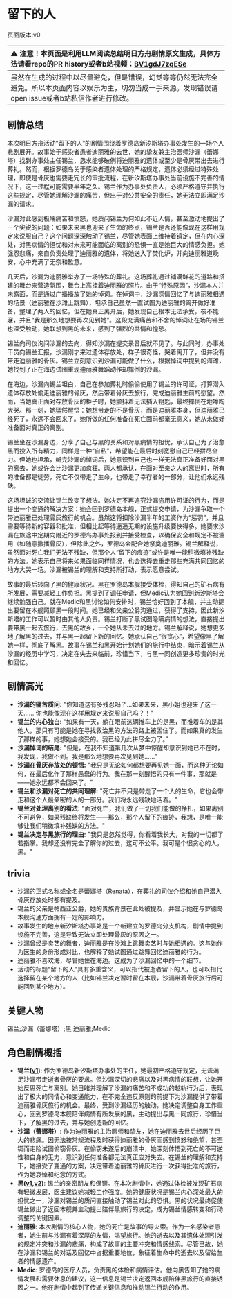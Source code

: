 # 留下的人
页面版本:v0
 

| :warning: 注意！本页面是利用LLM阅读总结明日方舟剧情原文生成，具体方法请看repo的PR history或者b站视频：[BV1gdJ7zqESe](https://www.bilibili.com/video/BV1gdJ7zqESe/)         |
|:----------------------------|
| 虽然在生成的过程中以尽量避免，但是错误，幻觉等等仍然无法完全避免。所以本页面内容以娱乐为主，切勿当成一手来源。发现错误请open issue或者b站私信作者进行修改。|



## 剧情总结
本次明日方舟活动“留下的人”的剧情围绕着罗德岛新汐斯塔办事处发生的一场个人悲剧展开。故事始于感染者患者迪丽雅的去世，她的挚友兼主治医师沙漏（蕾娜塔）找到办事处主任锡兰，恳求能够破例将迪丽雅的遗体或至少是骨灰带出去进行葬礼。然而，根据罗德岛关于感染者遗体处理的严格规定，遗体必须经过特殊处理，即使是骨灰也需要走冗长的审批流程，在新汐斯塔办事处当前设施不完善的情况下，这一过程可能需要半年之久。锡兰作为办事处负责人，必须严格遵守并执行这些规定，尽管她理解沙漏的痛苦，但出于对公共安全的责任，她无法立即满足沙漏的请求。

沙漏对此感到极端痛苦和愤怒，她质问锡兰为何如此不近人情，甚至激动地提出了一个尖锐的问题：如果未来黑也迎来了生命的终点，锡兰是否还能像现在这样用规定来说服自己？这个问题深深触动了锡兰，尽管她表面上维持着镇定，但在内心深处，对黑病情的担忧和对未来可能面临的离别的恐惧一直是她巨大的情感负担。她强忍悲痛，亲自负责处理了迪丽雅的遗体，将她送入了焚化炉，并向迪丽雅道晚安，心中充满了无奈和歉意。

几天后，沙漏为迪丽雅举办了一场特殊的葬礼。这场葬礼通过铺满鲜花的道路和搭建的舞台来营造氛围，舞台上高挂着迪丽雅的照片。由于“特殊原因”，沙漏本人并未露面，而是通过广播播放了她的悼词。在悼词中，沙漏深情回忆了与迪丽雅相遇的场景（迪丽雅在沙滩上跳舞），坦承自己虽然一直试图为迪丽雅的离开做好准备，整理了两人的回忆，但在她真正离开后，她发现自己根本无法承受，夜不能寐，并且“我是那么地想要再次见到她”。这段充满痛苦和不舍的悼词让在场的锡兰也深受触动，她联想到黑的未来，感到了强烈的共情和惶恐。

锡兰向司仪询问沙漏的去向，得知沙漏在提交录音后就不见了。与此同时，办事处干员向锡兰汇报，沙漏刚才来过遗体存放处，样子很奇怪，哭着离开了，但并没有带走迪丽雅的骨灰。锡兰立刻意识到沙漏可能做了什么，根据悼词中提到的海滩，她找到了正在海边试图重现迪丽雅舞蹈动作却摔倒的沙漏。

在海边，沙漏向锡兰坦白，自己在参加葬礼时偷偷使用了锡兰的许可证，打算潜入遗体存放处偷走迪丽雅的骨灰，然后带着骨灰去旅行，完成迪丽雅生前的愿望。然而，当她真正面对存放骨灰的柜子时，她颤抖着无法插入钥匙，最终摔倒在地嚎啕大哭。那一刻，她猛然醒悟：她想带走的不是骨灰，而是迪丽雅本身，但迪丽雅已经死了，永远不会回来了。她所做的任何准备在死亡面前都毫无意义，她从未做好准备面对真正的离别。

锡兰坐在沙漏身边，分享了自己与黑的关系和对黑病情的担忧，承认自己为了治愈黑而投入所有精力，同样是一种“自私”，希望能在最后时刻宽慰自己已经拼尽全力。但她也坦承，听完沙漏的悼词后，她意识到自己也一样无法真正准备好面对黑的离去，她或许会比沙漏更加疯狂。两人都承认，在面对至亲之人的离世时，所有的准备都是徒劳，死亡不仅带走了生命，也带走了幸存者的一部分，让他们永远残缺。

这场坦诚的交流让锡兰改变了想法。她决定不再追究沙漏盗用许可证的行为，而是提出一个变通的解决方案：她会回到罗德岛本舰，正式提交申请，为沙漏争取一个带迪丽雅已处理骨灰旅行的机会。虽然这将扣除沙漏半年的工资作为“惩罚”，并且需要等待新的容器和批准，但相比起等待遥遥无期的设施升级要快得多。她要求沙漏在旅途中定期向附近的罗德岛办事处报到并接受检查，以确保安全和规定不被滥用（如随意撒播骨灰），但除此之外，罗德岛会配合她祭奠迪丽雅。锡兰解释说，虽然面对死亡我们无法不残缺，但那个人“留下的痕迹”或许是唯一能稍微填补残缺的方法。她表示自己将来如果面临同样情况，也会选择去重走那些充满共同回忆的地方大哭一场。沙漏被锡兰的理解和支持所打动，表示愿意尝试。

故事的最后转向了黑的健康状况。黑在罗德岛本舰接受体检，得知自己的矿石病有所发展，需要减轻工作负担。黑提到了调任申请，但Medic认为她回到新汐斯塔会继续勉强自己。就在Medic和黑讨论如何安排时，锡兰恰好回到了本舰，并主动提出要留在本舰照顾黑一段时间。她已经和父亲公爵沟通过，获得了支持，因此新汐斯塔的工作可以暂时由其他人负责。锡兰打断了黑试图隐瞒病情的想法，直接提出要带黑一起去旅行，去黑的故乡，一个她从未去过的地方。锡兰解释说，她想更多地了解黑的过去，并与黑一起留下新的回忆。她承认自己“很贪心”，希望像黑了解她一样，彻底了解黑。故事在锡兰和黑开始计划她们的旅行中结束，暗示着锡兰从沙漏的经历中学习，决定在失去来临前，珍惜当下，与黑一同创造更多珍贵的时光和回忆。
## 剧情高光
*   **沙漏的痛苦质问:** "你知道这有多残忍吗？...如果未来，黑小姐也迎来了这一天...... 你也能像现在这样用规定来说服自己吗？！"
*   **锡兰的内心独白:** “如果有一天，躺在眼前这辆推车上的是黑，而推着车的是其他人，那只有可能是她在寻找救治黑的方法的路上被困住了。而如果真的发生了那样的事，她想她会接受的。我已经为此拼尽全力了。”
*   **沙漏悼词的结尾:** "但是，在我不知道第几次从梦中惊醒却意识到她已不在时，我发现，我做不到。我是那么地想要再次见到她......"
*   **沙漏在骨灰存放处的顿悟:** "我只是无论如何都想要再见她一面，而这种无论如何，在最后化作了那样愚蠢的行为。我在那一刻醒悟的只有一件事，那就是——她永远都不会回来了。"
*   **锡兰和沙漏对死亡的共同理解:** "死亡并不只是带走了一个人的生命，它也会带走和这个人最亲密的人的一部分。我们将永远残缺地活着。"
*   **锡兰对处理离别的看法:** "面对死亡，我们做了一切我们能做的挣扎，如果离别不可避免，如果残缺终将发生——那么，那个人留下的痕迹，我想，是唯一能够让我们稍微填补残缺的方法。"
*   **锡兰决定与黑旅行的理由:** "我只是忽然觉得，你看着我长大，对我的一切都了若指掌。我却还没有完全了解你的过去，这可不公平。我可是个很贪心的人，黑。"
## trivia
*   沙漏的正式名称或全名是蕾娜塔（Renata），在葬礼的司仪介绍和她自己潜入骨灰存放处时都有提及。
*   锡兰的父亲是帕西亚公爵，她的贵族背景在此处被提及，并显示她在与罗德岛本舰沟通方面拥有一定的影响力。
*   故事发生的地点新汐斯塔办事处是一个新建立的罗德岛分支机构，剧情中提到设施不完善，这是导致无法立即处理骨灰的原因之一。
*   沙漏曾经是卖艺的舞者，迪丽雅是在沙滩上跳舞卖艺时与她相遇的。这与她作为医生的身份形成对比，也解释了她试图通过跳舞回忆迪丽雅的行为。
*   迪丽雅不喜欢海，尽管她住在海边。这成为了沙漏回忆中的一个细节。
*   活动的标题“留下的人”具有多重含义，可以指代被逝者留下的人，也可以指代选择留在某个地方的人（比如锡兰决定暂时留在本舰，沙漏带着骨灰旅行后可能回到某个地方）。
## 关键人物
锡兰;沙漏（蕾娜塔）;黑;迪丽雅;Medic
## 角色剧情概括
-   **锡兰([v1](../chars/char_348_ceylon.md))**: 作为罗德岛新汐斯塔办事处的主任，她最初严格遵守规定，无法满足沙漏带走逝者骨灰的要求。但沙漏深切的悲痛以及对黑病情的联想，让她开始反思死亡与离别。她目睹并理解了沙漏的痛苦和不成功的越轨行为后，表现出了极大的同情心和变通能力，在不完全违反原则的前提下为沙漏提供了带着迪丽雅骨灰旅行的机会。最终，受到沙漏经历的触动，她决定调整自身工作重心，回到罗德岛本舰陪伴病情有所发展的黑，主动提出与黑一同旅行，珍惜当下，了解黑的过去，并与她创造新的回忆。
-   **沙漏（蕾娜塔）**: 作为迪丽雅的主治医师和挚友，她在迪丽雅去世后经历了巨大的悲痛。因无法按常规流程及时获得迪丽雅的骨灰而感到愤怒和绝望，甚至铤而走险试图偷窃骨灰。在偷窃未遂后的崩溃中，她深刻体悟到死亡的不可逆性和自身的无力，意识到任何准备都无法真正应对失去。在锡兰的理解和支持下，她接受了变通的方案，决定带着迪丽雅的骨灰进行一次获得批准的旅行，作为她哀悼和纪念的方式。
-   **黑([v1](../chars/char_340_shwaz.md),[v2](../char_v3/char_340_shwaz.md))**: 锡兰的亲密朋友和保镖。在本次剧情中，她通过体检被发现矿石病有轻微发展，医生建议她减轻工作强度。她的健康状况是锡兰内心深处最大的担忧之一，沙漏对锡兰的质问直接触动了锡兰对此的恐惧。黑的状况最终促使锡兰做出了返回本舰并主动提出陪伴黑旅行的决定，成为锡兰情感转变和行动调整的关键因素。
-   **迪丽雅**: 本次剧情的核心人物，她的死亡是故事的导火索。作为一名感染者患者，她生前与沙漏有着深厚的友情，渴望旅行。她的逝去以及其遗体处理引发的规定冲突和沙漏的悲痛，构成了故事的主要冲突和情感线索。尽管已故，她在沙漏和锡兰的对话及回忆中占据重要地位，象征着生命中的逝去以及留给生者的情感遗产。
-   **Medic**: 罗德岛的医疗人员，负责黑的体检和病情评估。他向黑告知了她的病情发展和需要休息的建议，这一信息是锡兰决定返回本舰陪伴黑旅行的直接诱因之一。他在剧情中起到了传递关键信息和推动锡兰行动的作用。